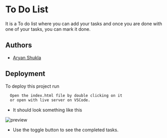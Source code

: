 
# To Do List

It is a To do list where you can add your tasks and once you are done with one of your tasks, you can mark it done.


## Authors

- [Aryan Shukla](https://www.github.com/aryannewyork)


## Deployment

To deploy this project run

```bash
  Open the index.html file by double clicking on it
  or open with live server on VSCode.
```
- It should look something like this

![preview](https://user-images.githubusercontent.com/79625246/174279965-c6d304f0-2e0e-416b-b40e-470b4c634d92.jpg)
 
- Use the toggle button to see the completed tasks.

